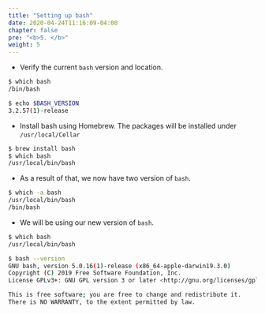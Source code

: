 ```yaml
---
title: "Setting up bash"
date: 2020-04-24T11:16:09-04:00
chapter: false
pre: "<b>5. </b>"
weight: 5
---
```


- Verify the current `bash` version and location.
```bash
$ which bash
/bin/bash

$ echo $BASH_VERSION
3.2.57(1)-release
```

- Install bash using Homebrew. The packages will be installed under `/usr/local/Cellar`
```bash
$ brew install bash
$ which bash
/usr/local/bin/bash
```

- As a result of that, we now have two version of `bash`.
```bash
$ which -a bash
/usr/local/bin/bash
/bin/bash
```

- We will be using our new version of `bash`.
```bash
$ which bash
/usr/local/bin/bash

$ bash --version
GNU bash, version 5.0.16(1)-release (x86_64-apple-darwin19.3.0)
Copyright (C) 2019 Free Software Foundation, Inc.
License GPLv3+: GNU GPL version 3 or later <http://gnu.org/licenses/gpl.html>

This is free software; you are free to change and redistribute it.
There is NO WARRANTY, to the extent permitted by law.
```